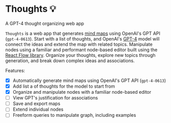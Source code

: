 # Thoughts 💡
A GPT-4 thought organizing web app

`Thoughts` is a web app that generates [mind maps](https://en.wikipedia.org/wiki/Mind_map) using OpenAI's GPT API (`gpt-4-0613`).
Start with a list of thoughts, and OpenAI's [GPT-4](https://openai.com/research/gpt-4) model will connect the ideas and extend the map with related topics.
Manipulate nodes using a familiar and performant node-based editor built using the [React Flow library](https://reactflow.dev).
Organize your thoughts, explore new topics through generation, and break down complex ideas and associations.

Features:
- [X] Automatically generate mind maps using OpenAI's GPT API (`gpt-4-0613`)
- [X] Add list a of thoughts for the model to start from
- [X] Organize and manipulate nodes with a familiar node-based editor
- [ ] View GPT's justification for associations
- [ ] Save and export maps
- [ ] Extend individual nodes
- [ ] Freeform queries to manipulate graph, including examples
